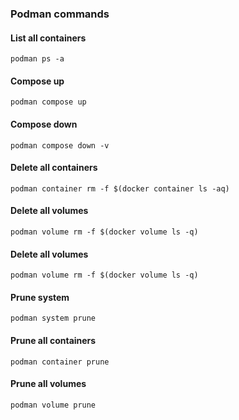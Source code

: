 ### Podman commands

#### List all containers

```
podman ps -a
```

#### Compose up

```
podman compose up
```

#### Compose down

```
podman compose down -v
```

#### Delete all containers

```
podman container rm -f $(docker container ls -aq)
```

#### Delete all volumes

```
podman volume rm -f $(docker volume ls -q)
```

#### Delete all volumes

```
podman volume rm -f $(docker volume ls -q)
```

#### Prune system

```
podman system prune
```

#### Prune all containers

```
podman container prune
```

#### Prune all volumes

```
podman volume prune
```
